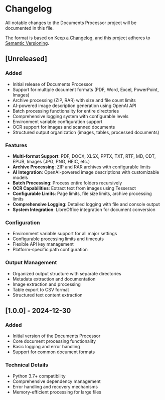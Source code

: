 # Changelog

All notable changes to the Documents Processor project will be documented in this file.

The format is based on [Keep a Changelog](https://keepachangelog.com/en/1.0.0/),
and this project adheres to [Semantic Versioning](https://semver.org/spec/v2.0.0.html).

## [Unreleased]

### Added
- Initial release of Documents Processor
- Support for multiple document formats (PDF, Word, Excel, PowerPoint, Images)
- Archive processing (ZIP, RAR) with size and file count limits
- AI-powered image description generation using OpenAI API
- Batch processing functionality for entire directories
- Comprehensive logging system with configurable levels
- Environment variable configuration support
- OCR support for images and scanned documents
- Structured output organization (images, tables, processed documents)

### Features
- **Multi-format Support**: PDF, DOCX, XLSX, PPTX, TXT, RTF, MD, ODT, EPUB, Images (JPG, PNG, HEIC, etc.)
- **Archive Processing**: ZIP and RAR archives with configurable limits
- **AI Integration**: OpenAI-powered image descriptions with customizable models
- **Batch Processing**: Process entire folders recursively
- **OCR Capabilities**: Extract text from images using Tesseract
- **Configurable Limits**: Page limits, file size limits, archive processing limits
- **Comprehensive Logging**: Detailed logging with file and console output
- **System Integration**: LibreOffice integration for document conversion

### Configuration
- Environment variable support for all major settings
- Configurable processing limits and timeouts
- Flexible API key management
- Platform-specific path configuration

### Output Management
- Organized output structure with separate directories
- Metadata extraction and documentation
- Image extraction and processing
- Table export to CSV format
- Structured text content extraction

## [1.0.0] - 2024-12-30

### Added
- Initial version of the Documents Processor
- Core document processing functionality
- Basic logging and error handling
- Support for common document formats

### Technical Details
- Python 3.7+ compatibility
- Comprehensive dependency management
- Error handling and recovery mechanisms
- Memory-efficient processing for large files